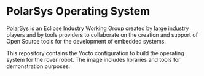PolarSys Operating System
=========================

[PolarSys](https://www.polarsys.org/) is an Eclipse Industry Working Group created by large industry players and by tools providers to collaborate on the creation and support of Open Source tools for the development of embedded systems.

This repository contains the Yocto configuration to build the operating system for the rover robot. The image includes libraries and tools for demonstration purposes.

